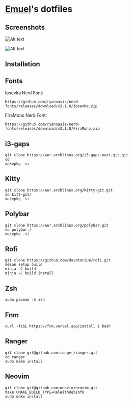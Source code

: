 [Emuel](https://github.com/emuel-vassallo)'s dotfiles
==========================

Screenshots
---------

![Alt text](https://raw.githubusercontent.com/emuel-vassallo/dotfiles/main/images/ss-1.png)

![Alt text](https://raw.githubusercontent.com/emuel-vassallo/dotfiles/main/images/ss-2.png)

Installation
----------

Fonts
-------------
Iosevka Nerd Font:
```
https://github.com/ryanoasis/nerd-fonts/releases/download/v2.1.0/Iosevka.zip
```
FiraMono Nerd Font:
```
https://github.com/ryanoasis/nerd-fonts/releases/download/v2.1.0/FiraMono.zip
```

i3-gaps
-------------
```
git clone https://aur.archlinux.org/i3-gaps-next-git.git
cd 
makepkg -si
```

Kitty
-------------
```
git clone https://aur.archlinux.org/kitty-git.git
cd kitt-git/
makepkg -si
```

Polybar
-------------
```
git clone https://aur.archlinux.org/polybar.git
cd polybar./
makepkg -si
```

Rofi
-------------
```
git clone https://github.com/davatorium/rofi.git
meson setup build
ninja -C build
ninja -C build install
```

Zsh
-------------
```
sudo pacman -S zsh
```

Fnm
-------------
```
curl -fsSL https://fnm.vercel.app/install | bash
```

Ranger
-------------
```https://github.com/ryanoasis/nerd-fonts/releases/download/v2.1.0/FiraMono.zip
git clone git@github.com:ranger/ranger.git
cd ranger
sudo make install
```

Neovim
-------------
```
git clone git@github.com:neovim/neovim.git
make CMAKE_BUILD_TYPE=RelWithDebInfo
sudo make install
```
